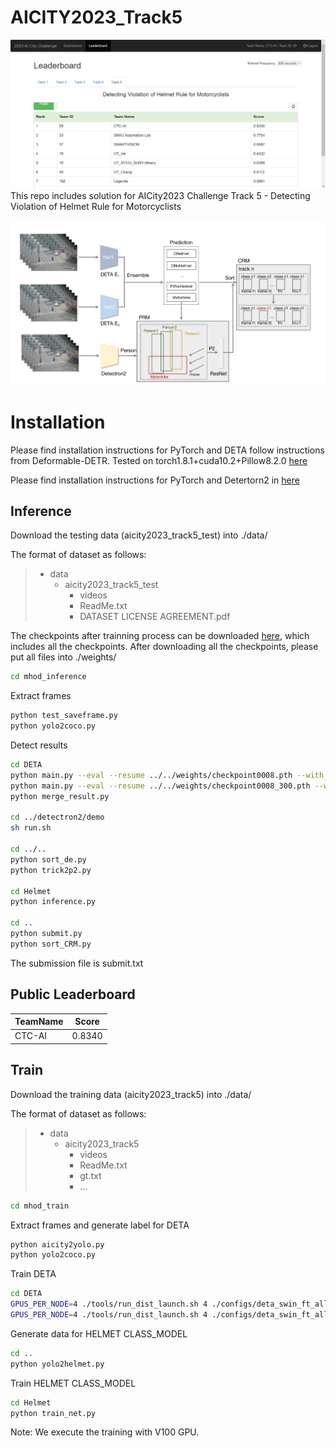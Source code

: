 # AICITY2023_Track5

![framework](figure/rank.jpg)
This repo includes solution for AICity2023 Challenge Track 5 - Detecting Violation of Helmet Rule for Motorcyclists

![framework](figure/1681263217649.jpg)
# Installation
Please find installation instructions for PyTorch and DETA follow instructions from Deformable-DETR. Tested on torch1.8.1+cuda10.2+Pillow8.2.0 [here](https://github.com/fundamentalvision/Deformable-DETR/README.md)

Please find installation instructions for PyTorch and Detertorn2 in [here](https://detectron2.readthedocs.io/en/latest/tutorials/install.html)


## Inference
Download the testing data (aicity2023_track5_test) into ./data/

The format of dataset as follows:
>   - data
>     - aicity2023_track5_test
>       - videos
>       - ReadMe.txt   
>       - DATASET LICENSE AGREEMENT.pdf

The checkpoints after trainning process can be downloaded [here](https://drive.google.com/drive/folders/1w9_GT1vzQssxtZxAiG3agLDROjR9Tbxy?usp=share_link), which includes all the checkpoints. After downloading all the checkpoints, please put all files into ./weights/

```bash
cd mhod_inference
```
Extract frames
```bash
python test_saveframe.py
python yolo2coco.py
```
Detect results
```bash
cd DETA
python main.py --eval --resume ../../weights/checkpoint0008.pth --with_box_refine --two_stage --num_feature_levels 5 --num_queries 900 --dim_feedforward 2048 --dropout 0.0 --cls_loss_coef 1.0 --assign_first_stage --assign_second_stage --epochs 24 --lr_drop 20 --lr 5e-5 --lr_backbone 5e-6 --batch_size 1 --backbone swin --bigger --submit --output_dir ../../data/deta_result/model1
python main.py --eval --resume ../../weights/checkpoint0008_300.pth --with_box_refine --two_stage --num_feature_levels 5 --num_queries 300 --dim_feedforward 2048 --dropout 0.0 --cls_loss_coef 1.0 --assign_first_stage --assign_second_stage --epochs 24 --lr_drop 20 --lr 5e-5 --lr_backbone 5e-6 --batch_size 1 --backbone swin --bigger --submit --output_dir ../../data/deta_result/model2
python merge_result.py

cd ../detectron2/demo
sh run.sh

cd ../..
python sort_de.py
python trick2p2.py

cd Helmet
python inference.py

cd ..
python submit.py
python sort_CRM.py
```

The submission file is submit.txt

## Public Leaderboard
|TeamName|Score|
|--------|-----|
|CTC-AI|0.8340|


## Train
Download the training data (aicity2023_track5) into ./data/

The format of dataset as follows:
>   - data
>     - aicity2023_track5
>       - videos
>       - ReadMe.txt   
>       - gt.txt
>       - ...

```bash
cd mhod_train
```
Extract frames and generate label for DETA
```bash
python aicity2yolo.py
python yolo2coco.py
```
Train DETA

```bash
cd DETA
GPUS_PER_NODE=4 ./tools/run_dist_launch.sh 4 ./configs/deta_swin_ft_alldata.sh --finetune ../../weights/adet_swin_pt_o365.pth
GPUS_PER_NODE=4 ./tools/run_dist_launch.sh 4 ./configs/deta_swin_ft_alldata_dropout.sh --finetune ../../weights/adet_swin_pt_o365.pth
```

Generate data for HELMET CLASS_MODEL 
```bash
cd ..
python yolo2helmet.py
```
Train HELMET CLASS_MODEL
```bash
cd Helmet
python train_net.py
```

Note: We execute the training with V100 GPU. 
